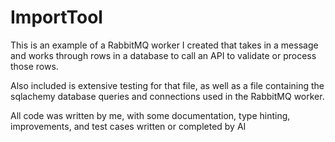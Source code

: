 # ImportTool

This is an example of a RabbitMQ worker I created that takes in a message and works through rows in a database to call an API to validate or process those rows.

Also included is extensive testing for that file, as well as a file containing the sqlachemy database queries and connections used in the RabbitMQ worker.

All code was written by me, with some documentation, type hinting, improvements, and test cases written or completed by AI
